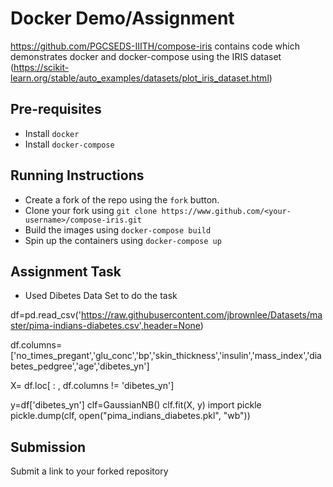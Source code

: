 # Docker Demo/Assignment

https://github.com/PGCSEDS-IIITH/compose-iris contains code which demonstrates docker and docker-compose using the IRIS dataset (https://scikit-learn.org/stable/auto_examples/datasets/plot_iris_dataset.html)


## Pre-requisites
- Install `docker`
- Install `docker-compose`

## Running Instructions
- Create a fork of the repo using the `fork` button.
- Clone your fork using `git clone https://www.github.com/<your-username>/compose-iris.git`
- Build the images using `docker-compose build`
- Spin up the containers using `docker-compose up`

## Assignment Task
- Used Dibetes Data Set to do the task 

df=pd.read_csv('https://raw.githubusercontent.com/jbrownlee/Datasets/master/pima-indians-diabetes.csv',header=None)

df.columns=['no_times_pregant','glu_conc','bp','skin_thickness','insulin','mass_index','diabetes_pedgree','age','dibetes_yn']

X= df.loc[ : , df.columns != 'dibetes_yn']

y=df['dibetes_yn']
clf=GaussianNB()
clf.fit(X, y)
import pickle
pickle.dump(clf, open("pima_indians_diabetes.pkl", "wb"))

## Submission
Submit a link to your forked repository
